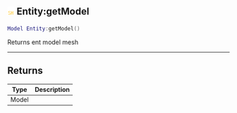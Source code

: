 ## ![shared](.gitbook/assets/shared.png) Entity:getModel


```lua
Model Entity:getModel()
```

Returns ent model mesh



------
## Returns

| Type | Description |
| ---- | ----------: |
| Model |  |

